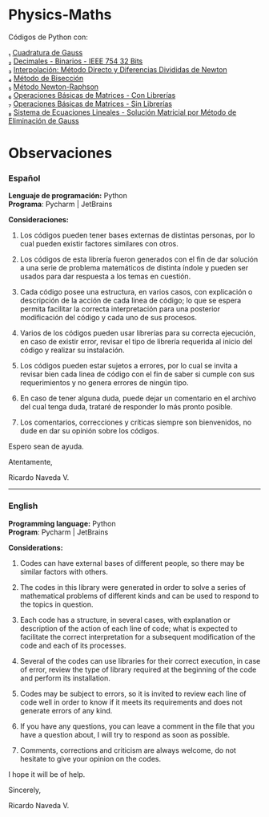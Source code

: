# Physics-Maths
Códigos de Python con:

₁ [Cuadratura de Gauss](https://github.com/Navedarg/Physics-Maths/releases/tag/C-G)  
₂ [Decimales - Binarios - IEEE 754 32 Bits](https://github.com/Navedarg/Physics-Maths/releases/tag/D-B-IEEE)  
₃ [Interpolación: Método Directo y Diferencias Divididas de Newton](https://github.com/Navedarg/Physics-Maths/releases/tag/I-MD-DDN)  
₄ [Método de Bisección](https://github.com/Navedarg/Physics-Maths/releases/tag/B-D)  
₅ [Método Newton-Raphson](https://github.com/Navedarg/Physics-Maths/releases/tag/N-R)   
₆ [Operaciones Básicas de Matrices - Con Librerías](https://github.com/Navedarg/Physics-Maths/releases/tag/OBM-CL)  
₇ [Operaciones Básicas de Matrices - Sin Librerías](https://github.com/Navedarg/Physics-Maths/releases/tag/OBM-SL)  
₈ [Sistema de Ecuaciones Lineales - Solución Matricial por Método de Eliminación de Gauss](https://github.com/Navedarg/Physics-Maths/releases/tag/SEL-SMMEG)


# Observaciones
  
### Español

**Lenguaje de programación:** Python  
**Programa**: Pycharm | JetBrains

**Consideraciones:**

1. Los códigos pueden tener bases externas de distintas personas, por lo cual pueden existir factores similares con otros.

2. Los códigos de esta librería fueron generados con el fin de dar solución a una serie de problema matemáticos de distinta índole y pueden ser usados para dar respuesta a los temas en cuestión.

3. Cada código posee una estructura, en varios casos, con explicación o descripción de la acción de cada linea de código; lo que se espera permita facilitar la correcta interpretación para una posterior modificación del código y cada uno de sus procesos.

4. Varios de los códigos pueden usar librerías para su correcta ejecución, en caso de existir error, revisar el tipo de librería requerida al inicio del código y realizar su instalación.

5. Los códigos pueden estar sujetos a errores, por lo cual se invita a revisar bien cada linea de código con el fin de saber si cumple con sus requerimientos y no genera errores de ningún tipo.

6. En caso de tener alguna duda, puede dejar un comentario en el archivo del cual tenga duda, trataré de responder lo más pronto posible.

7. Los comentarios, correcciones y críticas siempre son bienvenidos, no dude en dar su opinión sobre los códigos.


Espero sean de ayuda.


Atentamente,

Ricardo Naveda V.    

-----------------------------------------------------------------------------------------------------------------------------------------       
### English

**Programming language:** Python  
**Program**: Pycharm | JetBrains

**Considerations:**

1. Codes can have external bases of different people, so there may be similar factors with others.

2. The codes in this library were generated in order to solve a series of mathematical problems of different kinds and can be used to respond to the topics in question.

3. Each code has a structure, in several cases, with explanation or description of the action of each line of code; what is expected to facilitate the correct interpretation for a subsequent modification of the code and each of its processes.

4. Several of the codes can use libraries for their correct execution, in case of error, review the type of library required at the beginning of the code and perform its installation.

5. Codes may be subject to errors, so it is invited to review each line of code well in order to know if it meets its requirements and does not generate errors of any kind.

6. If you have any questions, you can leave a comment in the file that you have a question about, I will try to respond as soon as possible.

7. Comments, corrections and criticism are always welcome, do not hesitate to give your opinion on the codes.


I hope it will be of help.


Sincerely,

Ricardo Naveda V.
